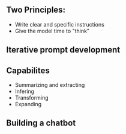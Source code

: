 ## Two Principles:  
- Write clear and specific instructions  
- Give the model time to "think"  
## Iterative prompt development  
## Capabilites  
- Summarizing and extracting  
- Infering  
- Transforming  
- Expanding  
## Building a chatbot
